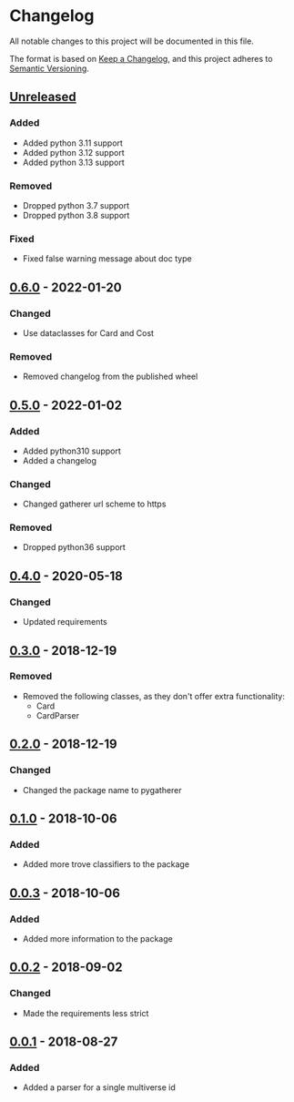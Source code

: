 # Changelog

All notable changes to this project will be documented in this file.

The format is based on [Keep a Changelog], and this project adheres to [Semantic Versioning].

## [Unreleased]

### Added

-   Added python 3.11 support
-   Added python 3.12 support
-   Added python 3.13 support

### Removed

-   Dropped python 3.7 support
-   Dropped python 3.8 support

### Fixed

-   Fixed false warning message about doc type

## [0.6.0] - 2022-01-20

### Changed

-   Use dataclasses for Card and Cost

### Removed

-   Removed changelog from the published wheel

## [0.5.0] - 2022-01-02

### Added

-   Added python310 support
-   Added a changelog

### Changed

-   Changed gatherer url scheme to https

### Removed

-   Dropped python36 support

## [0.4.0] - 2020-05-18

### Changed

-   Updated requirements

## [0.3.0] - 2018-12-19

### Removed

-   Removed the following classes, as they don\'t offer extra
    functionality:
    -   Card
    -   CardParser

## [0.2.0] - 2018-12-19

### Changed

-   Changed the package name to pygatherer

## [0.1.0] - 2018-10-06

### Added

-   Added more trove classifiers to the package

## [0.0.3] - 2018-10-06

### Added

-   Added more information to the package

## [0.0.2] - 2018-09-02

### Changed

-   Made the requirements less strict

## [0.0.1] - 2018-08-27

### Added

-   Added a parser for a single multiverse id

[Keep a Changelog]: https://keepachangelog.com/en/1.0.0/
[Semantic Versioning]: https://semver.org/spec/v2.0.0.html
[Unreleased]: https://github.com/spapanik/pygatherer/compare/v0.6.0...master
[0.6.0]: https://github.com/spapanik/pygatherer/compare/v0.5.0...v0.6.0
[0.5.0]: https://github.com/spapanik/pygatherer/compare/v0.4.0...v0.5.0
[0.4.0]: https://github.com/spapanik/pygatherer/compare/v0.3.0...v0.4.0
[0.3.0]: https://github.com/spapanik/pygatherer/compare/v0.2.0...v0.3.0
[0.2.0]: https://github.com/spapanik/pygatherer/compare/v0.1.0...v0.2.0
[0.1.0]: https://github.com/spapanik/pygatherer/compare/v0.0.3...v0.1.0
[0.0.3]: https://github.com/spapanik/pygatherer/compare/v0.0.2...v0.0.3
[0.0.2]: https://github.com/spapanik/pygatherer/compare/v0.0.1...v0.0.2
[0.0.1]: https://github.com/spapanik/pygatherer/releases/tag/v0.0.1

